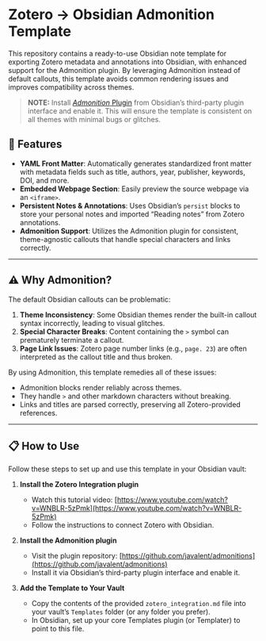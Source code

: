 # Zotero → Obsidian Admonition Template

This repository contains a ready-to-use Obsidian note template for exporting Zotero metadata and annotations into Obsidian, with enhanced support for the Admonition plugin. By leveraging Admonition instead of default callouts, this template avoids common rendering issues and improves compatibility across themes.

> **NOTE:** Install [_Admonition_ Plugin](https://github.com/javalent/admonitions) from Obsidian’s third-party plugin interface and enable it. This will ensure the template is consistent on all themes with minimal bugs or glitches.

## 🚀 Features

* **YAML Front Matter**: Automatically generates standardized front matter with metadata fields such as title, authors, year, publisher, keywords, DOI, and more.
* **Embedded Webpage Section**: Easily preview the source webpage via an `<iframe>`.
* **Persistent Notes & Annotations**: Uses Obsidian’s `persist` blocks to store your personal notes and imported “Reading notes” from Zotero annotations.
* **Admonition Support**: Utilizes the Admonition plugin for consistent, theme-agnostic callouts that handle special characters and links correctly.

---

## ⚠️ Why Admonition?

The default Obsidian callouts can be problematic:

1. **Theme Inconsistency**: Some Obsidian themes render the built-in callout syntax incorrectly, leading to visual glitches.
2. **Special Character Breaks**: Content containing the `>` symbol can prematurely terminate a callout.
3. **Page Link Issues**: Zotero page number links (e.g., `page. 23`) are often interpreted as the callout title and thus broken.

By using Admonition, this template remedies all of these issues:

* Admonition blocks render reliably across themes.
* They handle `>` and other markdown characters without breaking.
* Links and titles are parsed correctly, preserving all Zotero-provided references.

---

## 📋 How to Use

Follow these steps to set up and use this template in your Obsidian vault:

1. **Install the Zotero Integration plugin**

   * Watch this tutorial video: [https://www.youtube.com/watch?v=WNBLR-5zPmk](https://www.youtube.com/watch?v=WNBLR-5zPmk)
   * Follow the instructions to connect Zotero with Obsidian.

2. **Install the Admonition plugin**

   * Visit the plugin repository: [https://github.com/javalent/admonitions](https://github.com/javalent/admonitions)
   * Install it via Obsidian’s third-party plugin interface and enable it.

3. **Add the Template to Your Vault**

   * Copy the contents of the provided `zotero_integration.md` file into your vault’s `Templates` folder (or any folder you prefer).
   * In Obsidian, set up your core Templates plugin (or Templater) to point to this file.

